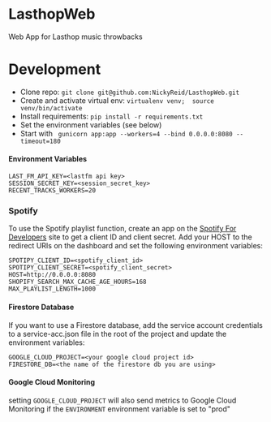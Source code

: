 # LasthopWeb
Web App for Lasthop music throwbacks 


# Development
- Clone repo: `git clone git@github.com:NickyReid/LasthopWeb.git`
- Create and activate virtual env: `virtualenv venv;  source venv/bin/activate `
- Install requirements: `pip install -r requirements.txt`
- Set the environment variables (see below)
- Start with ` gunicorn app:app --workers=4 --bind 0.0.0.0:8080 --timeout=180`

#### Environment Variables
```buildoutcfg env vars
LAST_FM_API_KEY=<lastfm api key>
SESSION_SECRET_KEY=<session_secret_key>
RECENT_TRACKS_WORKERS=20
```

### Spotify
To use the Spotify playlist function, create an app on the [Spotify For Developers](https://developer.spotify.com/documentation/web-api/concepts/apps) site to get a client ID and client secret. Add your HOST to the redirect URIs on the dashboard and set the following environment variables:
```buildoutcfg env vars
SPOTIPY_CLIENT_ID=<spotify_client_id>
SPOTIPY_CLIENT_SECRET=<spotify_client_secret>
HOST=http://0.0.0.0:8080
SHOPIFY_SEARCH_MAX_CACHE_AGE_HOURS=168
MAX_PLAYLIST_LENGTH=1000
```

#### Firestore Database
If you want to use a Firestore database, add the service account credentials to a service-acc.json file in the root of the project and update the environment variables:

```buildoutcfg env vars
GOOGLE_CLOUD_PROJECT=<your google cloud project id>
FIRESTORE_DB=<the name of the firestore db you are using>
```

#### Google Cloud Monitoring
setting `GOOGLE_CLOUD_PROJECT` will also send metrics to Google Cloud Monitoring if the `ENVIRONMENT` environment variable is set to "prod"
